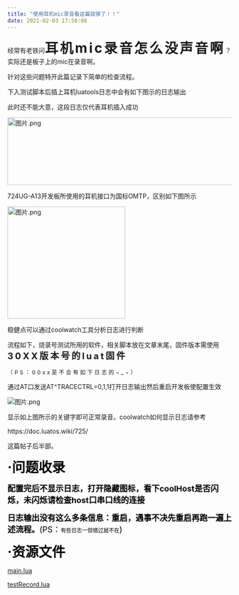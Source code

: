 ```yaml
---
title: "使用耳机mic录音看这篇就够了！！"
date: 2021-02-03 17:50:08
---
```


<p>经常有老铁问<strong><span style="font-size:30px"><span style="letter-spacing:4px">耳机mic录音怎么没声音啊</span></span></strong>？实际还是板子上的mic在录音啊。</p><p>针对这些问题特开此篇记录下简单的检查流程。</p><p>下入测试脚本后插上耳机luatools日志中会有如下图示的日志输出</p><p>此时还不能大意，这段日志仅代表耳机插入成功 </p><div class="media-wrap image-wrap"><img class="media-wrap image-wrap" id="6843" alt="图片.png" title="图片.png" src="http://openluat-luatcommunity.oss-cn-hangzhou.aliyuncs.com/images/20210203172955122_图片.png" width="548px" height="152px" style="width:548px;height:152px"/></div><p>724UG-A13开发板所使用的耳机接口为国标OMTP，区别如下图所示</p><p></p><div class="media-wrap image-wrap"><img class="media-wrap image-wrap" id="6844" alt="图片.png" title="图片.png" src="http://openluat-luatcommunity.oss-cn-hangzhou.aliyuncs.com/images/20210203173506218_图片.png" width="265px" height="252px" style="width:265px;height:252px"/></div><p>稳健点可以通过coolwatch工具分析日志进行判断</p><p>流程如下，烧录号测试所用的软件，相关脚本放在文章末尾，固件版本需使用<span style="letter-spacing:4px"><strong><span style="font-size:20px">30XX版本号的luat固件</span></strong></span></p><p><span style="letter-spacing:4px"><span style="font-size:12px">（PS：00xx是不会有如下日志的¬_¬）</span></span></p><p></p><p>通过AT口发送AT^TRACECTRL=0,1,1打开日志输出然后重启开发板使配置生效</p><p></p><div class="media-wrap image-wrap"><img class="media-wrap image-wrap" id="6845" alt="图片.png" title="图片.png" src="http://openluat-luatcommunity.oss-cn-hangzhou.aliyuncs.com/images/20210203173902347_图片.png"/></div><p>显示如上图所示的关键字即可正常录音。coolwatch如何显示日志请参考</p><p>https://doc.luatos.wiki/725/</p><p>这篇帖子后半部。</p><p><span style="font-size:30px"><span style="color:#000000"><strong>·问题收录</strong></span></span></p><p><span style="font-size:30px"><span style="font-size:18px"><span style="color:#000000"><strong>配置完后不显示日志，打开隐藏图标，看下coolHost是否闪烁，未闪烁请检查host口串口线的连接</strong></span></span></span></p><p><span style="color:#000000"><span style="font-size:30px"><span style="font-size:18px"><strong>日志输出没有这么多条信息：重启，遇事不决先重启再跑一遍上述流程。</strong>(PS：</span></span><span style="font-size:12px">有些日志一但错过就不在</span><span style="font-size:30px"><span style="font-size:18px">)</span></span></span></p><p></p><p><span style="color:#000000"><strong><span style="font-size:30px">·资源文件</span></strong></span></p><p><a href="http://openluat-luatcommunity.oss-cn-hangzhou.aliyuncs.com/attachment/20210203174644559_main.lua" target="_blank">main.lua</a></p><p><a href="http://openluat-luatcommunity.oss-cn-hangzhou.aliyuncs.com/attachment/20210203174715190_testRecord.lua" target="_blank">testRecord.lua</a></p>
